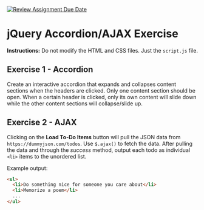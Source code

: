[![Review Assignment Due Date](https://classroom.github.com/assets/deadline-readme-button-22041afd0340ce965d47ae6ef1cefeee28c7c493a6346c4f15d667ab976d596c.svg)](https://classroom.github.com/a/2aC-5ECK)
# jQuery Accordion/AJAX Exercise

**Instructions:** Do not modify the HTML and CSS files. Just the `script.js` file.

## Exercise 1 - Accordion

Create an interactive accordion that expands and collapses content sections when the headers are clicked. Only one content section should be open. When a certain header is clicked, only its own content will slide down while the other content sections will collapse/slide up.

## Exercise 2 - AJAX

Clicking on the **Load To-Do Items** button will pull the JSON data from `https://dummyjson.com/todos`. Use `$.ajax()` to fetch the data. After pulling the data and through the *success* method, output each todo as individual `<li>` items to the unordered list.

Example output:

```html
<ul>
  <li>Do something nice for someone you care about</li>
  <li>Memorize a poem</li>
  ...
</ul>
```
